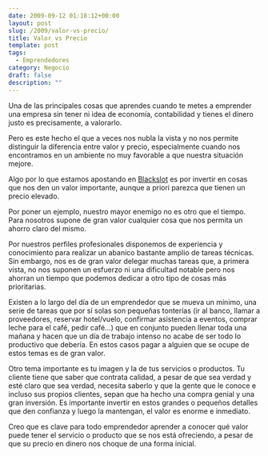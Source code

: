 ```yaml
---
date: 2009-09-12 01:18:12+00:00
layout: post
slug: /2009/valor-vs-precio/
title: Valor vs Precio
template: post
tags:
  - Emprendedores
category: Negocio
draft: false
description: ""
---
```


Una de las principales cosas que aprendes cuando te metes a emprender una empresa sin tener ni idea de economía, contabilidad y tienes el dinero justo es precisamente, a valorarlo.

Pero es este hecho el que a veces nos nubla la vista y no nos permite distinguir la diferencia entre valor y precio, especialmente cuando nos encontramos en un ambiente no muy favorable a que nuestra situación mejore.

Algo por lo que estamos apostando en [Blackslot](http://blackslot.com) es por invertir en cosas que nos den un valor importante, aunque a priori parezca que tienen un precio elevado.

Por poner un ejemplo, nuestro mayor enemigo no es otro que el tiempo. Para nosotros supone de gran valor cualquier cosa que nos permita un ahorro claro del mismo.

Por nuestros perfiles profesionales disponemos de experiencia y conocimiento para realizar un abanico bastante amplio de tareas técnicas. Sin embargo, nos es de gran valor delegar muchas tareas que, a primera vista, no nos suponen un esfuerzo ni una dificultad notable pero nos ahorran un tiempo que podemos dedicar a otro tipo de cosas más prioritarias.

Existen a lo largo del día de un emprendedor que se mueva un mínimo, una serie de tareas que por sí solas son pequeñas tonterías (ir al banco, llamar a proveedores, reservar hotel/vuelo, confirmar asistencia a eventos, comprar leche para el café, pedir café...) que en conjunto pueden llenar toda una mañana y hacen que un día de trabajo intenso no acabe de ser todo lo productivo que debería. En estos casos pagar a alguien que se ocupe de estos temas es de gran valor.

Otro tema importante es tu imagen y la de tus servicios o productos. Tu cliente tiene que saber que contrata calidad, a pesar de que sea verdad y esté claro que sea verdad, necesita saberlo y que la gente que le conoce e incluso sus propios clientes, sepan que ha hecho una compra genial y una gran inversión. Es importante invertir en estos grandes o pequeños detalles que den confianza y luego la mantengan, el valor es enorme e inmediato.

Creo que es clave para todo emprendedor aprender a conocer qué valor puede tener el servicio o producto que se nos está ofreciendo, a pesar de que su precio en dinero nos choque de una forma inicial.

